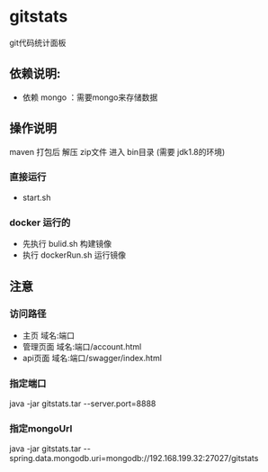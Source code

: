 # gitstats
git代码统计面板

## 依赖说明:
* 依赖 mongo ：需要mongo来存储数据

## 操作说明
  maven 打包后 解压 zip文件 进入 bin目录 (需要 jdk1.8的环境)

### 直接运行
* start.sh

### docker 运行的
 * 先执行 bulid.sh 构建镜像
 * 执行 dockerRun.sh 运行镜像

## 注意

### 访问路径 
 * 主页  域名:端口
 * 管理页面 域名:端口/account.html
 * api页面 域名:端口/swagger/index.html

### 指定端口 
java -jar gitstats.tar --server.port=8888

### 指定mongoUrl
java -jar gitstats.tar --spring.data.mongodb.uri=mongodb://192.168.199.32:27027/gitstats
